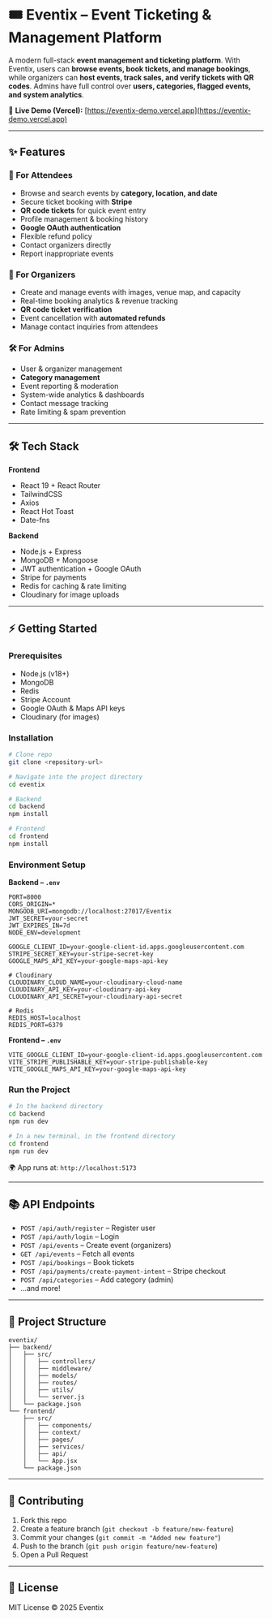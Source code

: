 
# 🎟️ Eventix – Event Ticketing & Management Platform

A modern full-stack **event management and ticketing platform**. With Eventix, users can **browse events, book tickets, and manage bookings**, while organizers can **host events, track sales, and verify tickets with QR codes**. Admins have full control over **users, categories, flagged events, and system analytics**.

🚀 **Live Demo (Vercel):** [https://eventix-demo.vercel.app](https://eventix-demo.vercel.app)

---

## ✨ Features

### 🎫 For Attendees
- Browse and search events by **category, location, and date**
- Secure ticket booking with **Stripe**
- **QR code tickets** for quick event entry
- Profile management & booking history
- **Google OAuth authentication**
- Flexible refund policy
- Contact organizers directly
- Report inappropriate events

### 🎤 For Organizers
- Create and manage events with images, venue map, and capacity
- Real-time booking analytics & revenue tracking
- **QR code ticket verification**
- Event cancellation with **automated refunds**
- Manage contact inquiries from attendees

### 🛠️ For Admins
- User & organizer management
- **Category management**
- Event reporting & moderation
- System-wide analytics & dashboards
- Contact message tracking
- Rate limiting & spam prevention

---

## 🛠 Tech Stack

**Frontend**
- React 19 + React Router
- TailwindCSS
- Axios
- React Hot Toast
- Date-fns

**Backend**
- Node.js + Express
- MongoDB + Mongoose
- JWT authentication + Google OAuth
- Stripe for payments
- Redis for caching & rate limiting
- Cloudinary for image uploads

---

## ⚡ Getting Started

### Prerequisites
- Node.js (v18+)
- MongoDB
- Redis
- Stripe Account
- Google OAuth & Maps API keys
- Cloudinary (for images)

### Installation

```bash
# Clone repo
git clone <repository-url>

# Navigate into the project directory
cd eventix

# Backend
cd backend
npm install

# Frontend
cd frontend
npm install
````

### Environment Setup

**Backend – `.env`**

```env
PORT=8000
CORS_ORIGIN=*
MONGODB_URI=mongodb://localhost:27017/Eventix
JWT_SECRET=your-secret
JWT_EXPIRES_IN=7d
NODE_ENV=development

GOOGLE_CLIENT_ID=your-google-client-id.apps.googleusercontent.com
STRIPE_SECRET_KEY=your-stripe-secret-key
GOOGLE_MAPS_API_KEY=your-google-maps-api-key

# Cloudinary
CLOUDINARY_CLOUD_NAME=your-cloudinary-cloud-name
CLOUDINARY_API_KEY=your-cloudinary-api-key
CLOUDINARY_API_SECRET=your-cloudinary-api-secret

# Redis
REDIS_HOST=localhost
REDIS_PORT=6379
```

**Frontend – `.env`**

```env
VITE_GOOGLE_CLIENT_ID=your-google-client-id.apps.googleusercontent.com
VITE_STRIPE_PUBLISHABLE_KEY=your-stripe-publishable-key
VITE_GOOGLE_MAPS_API_KEY=your-google-maps-api-key
```

### Run the Project

```bash
# In the backend directory
cd backend
npm run dev

# In a new terminal, in the frontend directory
cd frontend
npm run dev
```

🌍 App runs at: `http://localhost:5173`

-----

## 📚 API Endpoints

  - `POST /api/auth/register` – Register user
  - `POST /api/auth/login` – Login
  - `POST /api/events` – Create event (organizers)
  - `GET /api/events` – Fetch all events
  - `POST /api/bookings` – Book tickets
  - `POST /api/payments/create-payment-intent` – Stripe checkout
  - `POST /api/categories` – Add category (admin)
  - …and more\!

-----

## 📂 Project Structure

```
eventix/
├── backend/
│   ├── src/
│   │   ├── controllers/
│   │   ├── middleware/
│   │   ├── models/
│   │   ├── routes/
│   │   ├── utils/
│   │   └── server.js
│   └── package.json
└── frontend/
    ├── src/
    │   ├── components/
    │   ├── context/
    │   ├── pages/
    │   ├── services/
    │   ├── api/
    │   └── App.jsx
    └── package.json
```

-----

## 🌟 Contributing

1.  Fork this repo
2.  Create a feature branch (`git checkout -b feature/new-feature`)
3.  Commit your changes (`git commit -m "Added new feature"`)
4.  Push to the branch (`git push origin feature/new-feature`)
5.  Open a Pull Request

-----

## 📝 License

MIT License © 2025 Eventix

```

```
